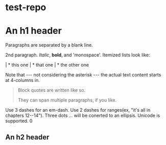 # test-repo




An h1 header
============

Paragraphs are separated by a blank line.

2nd paragraph. *Italic*, **bold**, and 'monospace'. Itemized lists 
look like:

| * this one
| * that one
| * the other one

Note that --- not considering the asterisk --- the actual text
content starts at 4-columns in.

> Block quotes are
> written like so.
>
> They can span multiple paragraphs,
> if you like.

Use 3 dashes for an em-dash. Use 2 dashes for ranges(ex, "it's all
in chapters 12--14"). Three dots ... will be conerted to an ellipsis.
Unicode is supported. 0



An h2 header
-------------
